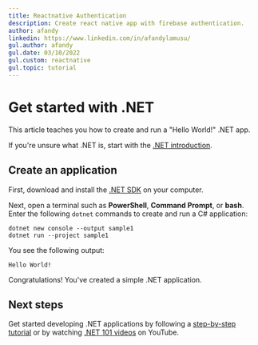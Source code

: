 ```yaml
---
title: Reactnative Authentication 
description: Create react native app with firebase authentication.
author: afandy
linkedin: https://www.linkedin.com/in/afandylamusu/
gul.author: afandy
gul.date: 03/10/2022
gul.custom: reactnative
gul.topic: tutorial
---
```

# Get started with .NET

This article teaches you how to create and run a "Hello World!" .NET app.

If you're unsure what .NET is, start with the [.NET introduction](introduction.md).

## Create an application

First, download and install the [.NET SDK](https://dotnet.microsoft.com/download/dotnet) on your computer.

Next, open a terminal such as **PowerShell**, **Command Prompt**, or **bash**. Enter the following `dotnet` commands to create and run a C# application:

```dotnetcli
dotnet new console --output sample1
dotnet run --project sample1
```

You see the following output:

```output
Hello World!
```

Congratulations! You've created a simple .NET application.

## Next steps

Get started developing .NET applications by following a [step-by-step tutorial](../standard/get-started.md) or by watching [.NET 101 videos](https://www.youtube.com/playlist?list=PLdo4fOcmZ0oWoazjhXQzBKMrFuArxpW80) on YouTube.